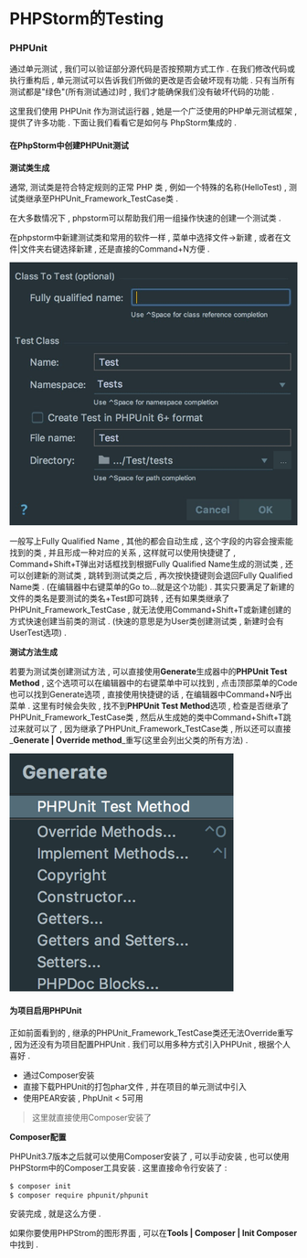# PHPStorm的Testing

### PHPUnit

通过单元测试 , 我们可以验证部分源代码是否按预期方式工作 . 在我们修改代码或执行重构后 , 单元测试可以告诉我们所做的更改是否会破坏现有功能 . 只有当所有测试都是"绿色"\(所有测试通过\)时 , 我们才能确保我们没有破坏代码的功能 .

这里我们使用 PHPUnit 作为测试运行器 , 她是一个广泛使用的PHP单元测试框架 , 提供了许多功能 . 下面让我们看看它是如何与 PhpStorm集成的 .

#### 在PhpStorm中创建PHPUnit测试

**测试类生成**

通常, 测试类是符合特定规则的正常 PHP 类 , 例如一个特殊的名称\(HelloTest\) , 测试类继承至PHPUnit\_Framework\_TestCase类 .

在大多数情况下 , phpstorm可以帮助我们用一组操作快速的创建一个测试类 .

在phpstorm中新建测试类和常用的软件一样 , 菜单中选择文件-&gt;新建 , 或者在文件\|文件夹右键选择新建 , 还是直接的Command+N方便 .

![](/assets/creawteasting.png)

一般写上Fully Qualified Name , 其他的都会自动生成 , 这个字段的内容会搜索能找到的类 , 并且形成一种对应的关系 , 这样就可以使用快捷键了 , Command+Shift+T弹出对话框找到根据Fully Qualified Name生成的测试类 , 还可以创建新的测试类 , 跳转到测试类之后 , 再次按快捷键则会退回Fully Qualified Name类 . \(在编辑器中右键菜单的Go to...就是这个功能\) . 其实只要满足了新建的文件的类名是要测试的类名+Test即可跳转 , 还有如果类继承了PHPUnit\_Framework\_TestCase , 就无法使用Command+Shift+T或新建创建的方式快速创建当前类的测试 . \(快速的意思是为User类创建测试类 , 新建时会有UserTest选项\) .

**测试方法生成**

若要为测试类创建测试方法 , 可以直接使用**Generate**生成器中的**PHPUnit Test Method** , 这个选项可以在编辑器中的右键菜单中可以找到 , 点击顶部菜单的Code也可以找到Generate选项 , 直接使用快捷键的话 , 在编辑器中Command+N呼出菜单 . 这里有时候会失败 , 找不到**PHPUnit Test Method**选项 , 检查是否继承了PHPUnit\_Framework\_TestCase类 , 然后从生成她的类中Command+Shift+T跳过来就可以了 , 因为继承了PHPUnit\_Framework\_TestCase类 , 所以还可以直接_**Generate \| Override method**_重写\(这里会列出父类的所有方法\) .

![](/assets/untigenerate.png)

#### 为项目启用PHPUnit

正如前面看到的 , 继承的PHPUnit\_Framework\_TestCase类还无法Override重写 , 因为还没有为项目配置PHPUnit . 我们可以用多种方式引入PHPUnit , 根据个人喜好 . 

* 通过Composer安装
* 直接下载PHPUnit的打包phar文件 , 并在项目的单元测试中引入
* 使用PEAR安装 , PhpUnit &lt; 5可用

> 这里就直接使用Composer安装了

**Composer配置**

PHPUnit3.7版本之后就可以使用Composer安装了 , 可以手动安装 , 也可以使用PHPStorm中的Composer工具安装 . 这里直接命令行安装了 : 

```
$ composer init
$ composer require phpunit/phpunit 
```

安装完成 , 就是这么方便 . 

如果你要使用PHPStrom的图形界面 , 可以在**Tools \| Composer \| Init Composer**中找到 . 

